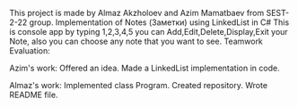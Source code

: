 This project is made by Almaz Akzholoev and Azim Mamatbaev from SEST-2-22 group.
Implementation of Notes (Заметки) using LinkedList in C#
This is console app by typing 1,2,3,4,5 you can Add,Edit,Delete,Display,Exit your Note, also you can choose any note that you want to see.
Teamwork Evaluation:

Azim's work:
Offered an idea.
Made a LinkedList implementation in code.

Almaz's work:
Implemented class Program.
Created repository.
Wrote README file.
